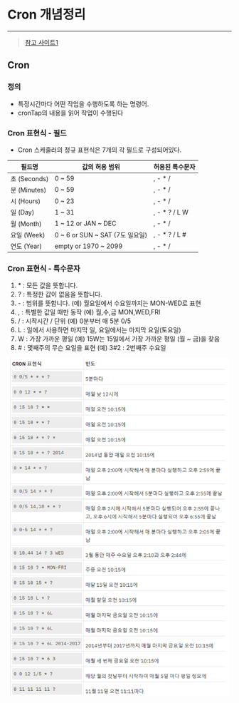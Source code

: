 # Cron 개념정리

---

>[참고 사이트1](https://zamezzz.tistory.com/197)

## Cron

### 정의

- 특정시간마다 어떤 작업을 수행하도록 하는 명령어. 
- cronTap의 내용을 읽어 작업이 수행된다

### Cron 표현식 - 필드
- Cron 스케줄러의 정규 표현식은 7개의 각 필드로 구성되어있다. 

| 필드명       | 값의 허용 범위                  | 허용된 특수문자 |
| ------------ | ------------------------------- | --------------- |
| 초 (Seconds) | 0 ~ 59                          | , - * /         |
| 분 (Minutes) | 0 ~ 59                          | , - * /         |
| 시 (Hours)   | 0 ~ 23                          | , - * /         |
| 일 (Day)     | 1 ~ 31                          | , - * ? / L W   |
| 월 (Month)   | 1 ~ 12 or JAN ~ DEC             | , - * /         |
| 요일 (Week)  | 0 ~ 6 or SUN ~ SAT (7도 일요일) | , - * ? / L #   |
| 연도 (Year)  | empty or 1970 ~ 2099            | , - * /         |

### Cron 표현식 - 특수문자

1. \* : 모든 값을 뜻합니다.
2. ? : 특정한 값이 없음을 뜻합니다. 
3. \- : 범위를 뜻합니다. (예) 월요일에서 수요일까지는 MON-WED로 표현
4. , : 특별한 값일 때만 동작 (예) 월,수,금 MON,WED,FRI 
5. / : 시작시간 / 단위  (예) 0분부터 매 5분 0/5
6. L : 일에서 사용하면 마지막 일, 요일에서는 마지막 요일(토요일)
7. W : 가장 가까운 평일 (예) 15W는 15일에서 가장 가까운 평일 (월 ~ 금)을 찾음
8. \# : 몇째주의 무슨 요일을 표현 (예) 3#2 : 2번째주 수요일

<img src="./images/cron예시.png" width="500">